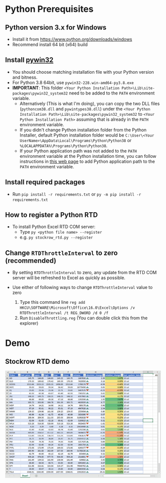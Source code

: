 # Python Prerequisites

## Python version 3.x for Windows

* Install it from https://www.python.org/downloads/windows
* Recommend install 64 bit (x64) build

## Install [pywin32](https://github.com/mhammond/pywin32/releases)

* You should choose matching installation file with your Python version and bitness.
* For Python 3.8 64bit, use `pywin32-228.win-amd64-py3.8.exe`
* __IMPORTANT__: This folder  `<Your Python Installation Path>\Lib\site-packages\pywin32_system32` need to be added to the `PATH` environment variable.
    * Alternatively (This is what I'm doing), you can copy the two DLL files (`pythoncom38.dll` and `pywintypes38.dll`) under the `<Your Python Installation Path>\Lib\site-packages\pywin32_system32` to `<Your Python Installation Path>` assuming that is already in the `PATH` environment variable.
    * If you didn't change Python installation folder from the Python Installer, default Python installation folder would be `C:\User\<Your UserName>\AppData\Local\Programs\Python\Python38` or `%LOCALAPPDATA%\Programs\Python\Python38`.
    * If your Python application path was not added to the `PATH` environment variable at the Python installation time, you can follow instructions in [this web page](https://datatofish.com/add-python-to-windows-path/) to add Python application path to the `PATH` environment variable.

## Install required packages

* Run `pip install -r requirements.txt` or `py -m pip install -r requirements.txt`

## How to register a Python RTD

* To install Python Excel RTD COM server:
    * Type `py <python file name> --register`
    * e.g. `py stockrow_rtd.py --register`

## Change `RTDThrottleInterval` to zero (recommended)

* By setting `RTDThrottleInterval` to zero, any update from the RTD COM server will be refreshed to Excel as quickly as possible.

* Use either of following ways to change `RTDThrottleInterval` value to zero
  1. Type this command line `reg add HKCU\SOFTWARE\Microsoft\Office\16.0\Excel\Options /v RTDThrottleInterval /t REG_DWORD /d 0 /f`
  2. Run `DisableThrottling.reg` (You can double click this from the explorer)

# Demo

## Stockrow RTD demo

![](demo/stockrow_rtd_demo1.gif)
